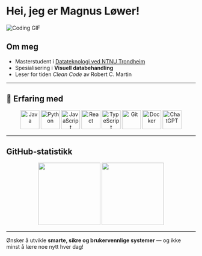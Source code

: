# Hei, jeg er Magnus Løwer!

![Coding GIF](https://media.giphy.com/media/L8K62iTDkzGX6/giphy.gif)

## Om meg
- Masterstudent i [Datateknologi ved NTNU Trondheim](https://www.ntnu.no)
- Spesialisering i **Visuell databehandling**
- Leser for tiden *Clean Code* av Robert C. Martin

---

## 🧩 Erfaring med
<p align="center">
  <img src="https://cdn.jsdelivr.net/gh/devicons/devicon/icons/java/java-original.svg" height="50" alt="Java" />
  <img src="https://cdn.jsdelivr.net/gh/devicons/devicon/icons/python/python-original.svg" height="50" alt="Python" />
  <img src="https://cdn.jsdelivr.net/gh/devicons/devicon/icons/javascript/javascript-original.svg" height="50" alt="JavaScript" />
  <img src="https://cdn.jsdelivr.net/gh/devicons/devicon/icons/react/react-original.svg" height="50" alt="React" />
  <img src="https://cdn.jsdelivr.net/gh/devicons/devicon/icons/typescript/typescript-original.svg" height="50" alt="TypeScript" />
  <img src="https://cdn.jsdelivr.net/gh/devicons/devicon/icons/git/git-original.svg" height="50" alt="Git" />
  <img src="https://cdn.jsdelivr.net/gh/devicons/devicon/icons/docker/docker-original.svg" height="50" alt="Docker" />
  <img src="https://upload.wikimedia.org/wikipedia/commons/0/04/ChatGPT_logo.svg" height="50" alt="ChatGPT" />
</p>

---

## GitHub-statistikk
<p align="center">
  <img src="https://github-readme-stats.vercel.app/api?username=magnus-lower&show_icons=true&include_all_commits=true&count_private=true" height="165">
  <img src="https://github-readme-stats.vercel.app/api/top-langs/?username=magnus-lower&layout=compact" height="165">
</p>

---

Ønsker å utvikle **smarte, sikre og brukervennlige systemer** — og ikke minst å lære noe nytt hver dag!
